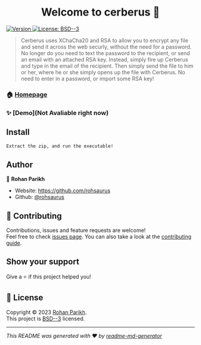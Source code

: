 <h1 align="center">Welcome to cerberus 👋</h1>
<p>
  <a href="https://www.npmjs.com/package/cerberus" target="_blank">
    <img alt="Version" src="https://img.shields.io/npm/v/cerberus.svg">
  </a>
  <a href="https://github.com/rohsaurus/Cerberus/blob/Main/License" target="_blank">
    <img alt="License: BSD--3" src="https://img.shields.io/badge/License-BSD--3-yellow.svg" />
  </a>
</p>

> Cerberus uses XChaCha20 and RSA to allow you to encrypt any file and send it across the web securly, without the need for a password. No longer do you need to text the password to the recipient, or send an email with an attached RSA key. Instead, simply fire up Cerberus and type in the email of the recipient. Then simply send the file to him or her, where he or she simply opens up the file with Cerberus. No need to enter in a password, or import some RSA key!

### 🏠 [Homepage](https://github.com/rohsaurus/Cerberus)

### ✨ [Demo](Not Avaliable right now)

## Install

```sh
Extract the zip, and run the executable!
```

## Author

👤 **Rohan Parikh**

* Website: https://github.com/rohsaurus
* Github: [@rohsaurus](https://github.com/rohsaurus)

## 🤝 Contributing

Contributions, issues and feature requests are welcome!<br />Feel free to check [issues page](https://github.com/rohsaurus/Cerberus/issues). You can also take a look at the [contributing guide](N/A).

## Show your support

Give a ⭐️ if this project helped you!

## 📝 License

Copyright © 2023 [Rohan Parikh](https://github.com/rohsaurus).<br />
This project is [BSD--3](https://github.com/rohsaurus/Cerberus/blob/Main/License) licensed.

***
_This README was generated with ❤️ by [readme-md-generator](https://github.com/kefranabg/readme-md-generator)_